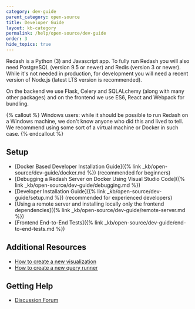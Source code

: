 ```yaml
---
category: dev-guide
parent_category: open-source
title: Developer Guide
layout: kb-category
permalink: /help/open-source/dev-guide
order: 3
hide_topics: true
---
```


Redash is a Python (3) and Javascript app. To fully run Redash you will also
need PostgreSQL (version 9.5 or newer) and Redis (version 3 or newer). While
it's not needed in production, for development you will need a recent version of
Node.js (latest LTS version is recommended).

On the backend we use Flask, Celery and SQLALchemy (along with many other
packages) and on the frontend we use ES6, React and Webpack for bundling.

{% callout %} Windows users: while it should be possible to run Redash on a
Windows machine, we don't know anyone who did this and lived to tell. We
recommend using some sort of a virtual machine or Docker in such case.
{% endcallout %}

## Setup

- [Docker Based Developer Installation
  Guide]({% link _kb/open-source/dev-guide/docker.md %}) (recommended for
  beginners)
- [Debugging a Redash Server on Docker Using Visual Studio
  Code]({% link _kb/open-source/dev-guide/debugging.md %})
- [Developer Installation Guide]({% link _kb/open-source/dev-guide/setup.md %})
  (recommended for experienced developers)
- [Using a remote server and installing locally only the frontend
  dependencies]({% link _kb/open-source/dev-guide/remote-server.md %})
- [Frontend End-to-End
  Tests]({% link _kb/open-source/dev-guide/end-to-end-tests.md %})

## Additional Resources

- [How to create a new visualization](https://discuss.redash.io/t/how-to-create-new-visualization-types-in-redash/86)
- [How to create a new query runner](https://discuss.redash.io/t/creating-a-new-query-runner-data-source-in-redash/347)

## Getting Help

- [Discussion Forum](https://discuss.redash.io/c/development)
